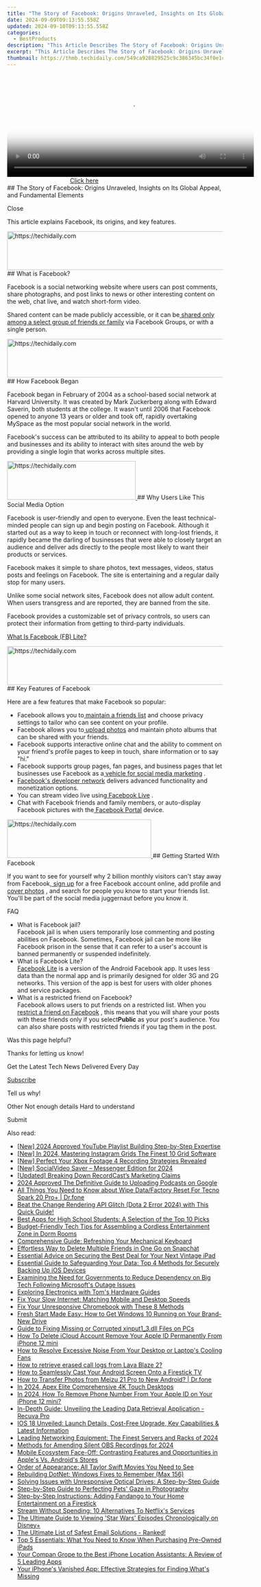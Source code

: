 ```yaml
---
title: "The Story of Facebook: Origins Unraveled, Insights on Its Global Appeal, and Fundamental Elements"
date: 2024-09-09T09:13:55.558Z
updated: 2024-09-10T09:13:55.558Z
categories:
  - BestProducts
description: "This Article Describes The Story of Facebook: Origins Unraveled, Insights on Its Global Appeal, and Fundamental Elements"
excerpt: "This Article Describes The Story of Facebook: Origins Unraveled, Insights on Its Global Appeal, and Fundamental Elements"
thumbnail: https://thmb.techidaily.com/549ca928829525c9c386345bc34f0e1c4ffcbb4613654a88c4a76774162c73c8.jpg
---
```


<!-- affiliate ads begin -->
<span id="1982499">
					<video width="576" height="240" style="cursor:pointer"
           poster="//a.impactradius-go.com/display-clicktoplayimage/1982499.png"
           onclick="if(!this.playClicked){this.play();this.setAttribute('controls',true);this.playClicked=true;}">
	   <source src="//a.impactradius-go.com/display-ad/22993-1982499">
	   <img src="//a.impactradius-go.com/display-clicktoplayimage/1982499.png" style="border: none; height: 100%; width: 100%; object-fit: contain">
	</video>
	<div style="width:360px;text-align:center"><a href="javascript:window.open(decodeURIComponent('https%3A%2F%2Fhomestyler.sjv.io%2Fc%2F5597632%2F1982499%2F22993'), '_blank');void(0);">Click here</a></div>
</span>
<img height="0" width="0" src="https://imp.pxf.io/i/5597632/1982499/22993" style="position:absolute;visibility:hidden;" border="0" />
<!-- affiliate ads end -->
## The Story of Facebook: Origins Unraveled, Insights on Its Global Appeal, and Fundamental Elements

Close 

 This article explains Facebook, its origins, and key features.  

<!-- affiliate ads begin -->
<a href="https://ephamedtechinc.pxf.io/c/5597632/2137209/26400" target="_top" id="2137209">
  <img src="//a.impactradius-go.com/display-ad/26400-2137209" border="0" alt="https://techidaily.com" width="728" height="90"/>
</a>
<img height="0" width="0" src="https://ephamedtechinc.pxf.io/i/5597632/2137209/26400" style="position:absolute;visibility:hidden;" border="0" />
<!-- affiliate ads end -->
## What is Facebook? 

 Facebook is a social networking website where users can post comments, share photographs, and post links to news or other interesting content on the web, chat live, and watch short-form video.

 Shared content can be made publicly accessible, or it can be[ shared only among a select group of friends or family](https://www.lifewire.com/see-who-shared-post-facebook-4580318) via Facebook Groups, or with a single person.

<!-- affiliate ads begin -->
<a href="https://appsumo.8odi.net/c/5597632/2118304/7443" target="_top" id="2118304">
  <img src="//a.impactradius-go.com/display-ad/7443-2118304" border="0" alt="https://techidaily.com" width="600" height="90"/>
</a>
<img height="0" width="0" src="https://appsumo.8odi.net/i/5597632/2118304/7443" style="position:absolute;visibility:hidden;" border="0" />
<!-- affiliate ads end -->
## How Facebook Began 

 Facebook began in February of 2004 as a school-based social network at Harvard University. It was created by Mark Zuckerberg along with Edward Saverin, both students at the college. It wasn't until 2006 that Facebook opened to anyone 13 years or older and took off, rapidly overtaking MySpace as the most popular social network in the world.

 Facebook's success can be attributed to its ability to appeal to both people and businesses and its ability to interact with sites around the web by providing a single login that works across multiple sites.

<!-- affiliate ads begin -->
<a href="https://aidotcom.pxf.io/c/5597632/2129042/19576" target="_top" id="2129042">
  <img src="//a.impactradius-go.com/display-ad/19576-2129042" border="0" alt="https://techidaily.com" width="300" height="90"/>
</a>
<img height="0" width="0" src="https://aidotcom.pxf.io/i/5597632/2129042/19576" style="position:absolute;visibility:hidden;" border="0" />
<!-- affiliate ads end -->
##  Why Users Like This Social Media Option 

 Facebook is user-friendly and open to everyone. Even the least technical-minded people can sign up and begin posting on Facebook. Although it started out as a way to keep in touch or reconnect with long-lost friends, it rapidly became the darling of businesses that were able to closely target an audience and deliver ads directly to the people most likely to want their products or services.

 Facebook makes it simple to share photos, text messages, videos, status posts and feelings on Facebook. The site is entertaining and a regular daily stop for many users.

 Unlike some social network sites, Facebook does not allow adult content. When users transgress and are reported, they are banned from the site.

 Facebook provides a customizable set of privacy controls, so users can protect their information from getting to third-party individuals.

[ What Is Facebook (FB) Lite? ](https://www.lifewire.com/facebook-lite-4177703) 

<!-- affiliate ads begin -->
<a href="https://unicoeye.pxf.io/c/5597632/2134233/18498" target="_top" id="2134233">
  <img src="//a.impactradius-go.com/display-ad/18498-2134233" border="0" alt="https://techidaily.com" width="728" height="90"/>
</a>
<img height="0" width="0" src="https://unicoeye.pxf.io/i/5597632/2134233/18498" style="position:absolute;visibility:hidden;" border="0" />
<!-- affiliate ads end -->
## Key Features of Facebook 

 Here are a few features that make Facebook so popular:

* Facebook allows you to[ maintain a friends list](https://www.lifewire.com/how-to-organize-facebook-friends-3486511) and choose privacy settings to tailor who can see content on your profile.
* Facebook allows you to[ upload photos](https://www.lifewire.com/facebook-photos-guide-2654351) and maintain photo albums that can be shared with your friends.
* Facebook supports interactive online chat and the ability to comment on your friend's profile pages to keep in touch, share information or to say "hi."
* Facebook supports group pages, fan pages, and business pages that let businesses use Facebook as a[ vehicle for social media marketing](https://www.lifewire.com/facebook-4102612) .
* [ Facebook's developer network](https://developers.facebook.com/) delivers advanced functionality and monetization options.
* You can stream video live using[ Facebook Live](https://www.facebook.com/facebookmedia/solutions/facebook-live) .
* Chat with Facebook friends and family members, or auto-display Facebook pictures with the[ Facebook Portal](https://www.lifewire.com/what-is-facebook-portal-4571310) device.

<!-- affiliate ads begin -->
<a href="https://aligracehair.sjv.io/c/5597632/2115934/19272" target="_top" id="2115934">
  <img src="//a.impactradius-go.com/display-ad/19272-2115934" border="0" alt="https://techidaily.com" width="336" height="90"/>
</a>
<img height="0" width="0" src="https://aligracehair.sjv.io/i/5597632/2115934/19272" style="position:absolute;visibility:hidden;" border="0" />
<!-- affiliate ads end -->
##  Getting Started With Facebook 

 If you want to see for yourself why 2 billion monthly visitors can't stay away from Facebook,[ sign up](https://www.facebook.com/r.php) for a free Facebook account online, add profile and[ cover photos](https://www.lifewire.com/change-facebook-cover-photo-1240645) , and search for people you know to start your friends list. You'll be part of the social media juggernaut before you know it.

 FAQ

* What is Facebook jail?  
 Facebook jail is when users temporarily lose commenting and posting abilities on Facebook. Sometimes, Facebook jail can be more like Facebook prison in the sense that it can refer to a user's account is banned permanently or suspended indefinitely.
* What is Facebook Lite?  
[ Facebook Lite](https://www.lifewire.com/facebook-lite-4177703) is a version of the Android Facebook app. It uses less data than the normal app and is primarily designed for older 3G and 2G networks. This version of the app is best for users with older phones and service packages.
* What is a restricted friend on Facebook?  
 Facebook allows users to put friends on a restricted list. When you[ restrict a friend on Facebook](https://www.lifewire.com/facebook-restricted-list-4165790) , this means that you will share your posts with these friends only if you select**Public** as your post's audience. You can also share posts with restricted friends if you tag them in the post.

Was this page helpful?

Thanks for letting us know!

 Get the Latest Tech News Delivered Every Day

[ Subscribe ](https://www.lifewire.com/#) 

Tell us why!

 Other  Not enough details  Hard to understand 

 Submit 

<ins class="adsbygoogle"
     style="display:block"
     data-ad-format="autorelaxed"
     data-ad-client="ca-pub-7571918770474297"
     data-ad-slot="1223367746"></ins>



<ins class="adsbygoogle"
     style="display:block"
     data-ad-client="ca-pub-7571918770474297"
     data-ad-slot="8358498916"
     data-ad-format="auto"
     data-full-width-responsive="true"></ins>

<span class="atpl-alsoreadstyle">Also read:</span>
<div><ul>
<li><a href="https://youtube-blog.techidaily.com/024-approved-youtube-playlist-building-step-by-step-expertise/"><u>[New] 2024 Approved  YouTube Playlist Building  Step-by-Step Expertise</u></a></li>
<li><a href="https://instagram-videos.techidaily.com/new-in-2024-mastering-instagram-grids-the-finest-10-grid-software/"><u>[New] In 2024, Mastering Instagram Grids  The Finest 10 Grid Software</u></a></li>
<li><a href="https://screen-activity-recording.techidaily.com/new-perfect-your-xbox-footage-4-recording-strategies-revealed/"><u>[New] Perfect Your Xbox Footage  4 Recording Strategies Revealed</u></a></li>
<li><a href="https://facebook-video-recording.techidaily.com/new-socialvideo-saver-messenger-edition-for-2024/"><u>[New] SocialVideo Saver – Messenger Edition for 2024</u></a></li>
<li><a href="https://screen-video-capture.techidaily.com/updated-breaking-down-recordcasts-marketing-claims/"><u>[Updated] Breaking Down RecordCast’s Marketing Claims</u></a></li>
<li><a href="https://some-skills.techidaily.com/2024-approved-the-definitive-guide-to-uploading-podcasts-on-google/"><u>2024 Approved  The Definitive Guide to Uploading Podcasts on Google</u></a></li>
<li><a href="https://techidaily.com/all-things-you-need-to-know-about-wipe-datafactory-reset-for-tecno-spark-20-proplus-drfone-by-drfone-reset-android-reset-android/"><u>All Things You Need to Know about Wipe Data/Factory Reset For Tecno Spark 20 Pro+ | Dr.fone</u></a></li>
<li><a href="https://common-error.techidaily.com/1723208152521-beat-the-change-rendering-api-glitch-dota-2-error-2024-with-this-quick-guide/"><u>Beat the Change Rendering API Glitch (Dota 2 Error 2024) with This Quick Guide!</u></a></li>
<li><a href="https://techno-recovery.techidaily.com/best-apps-for-high-school-students-a-selection-of-the-top-10-picks/"><u>Best Apps for High School Students: A Selection of the Top 10 Picks</u></a></li>
<li><a href="https://techno-recovery.techidaily.com/budget-friendly-tech-tips-for-assembling-a-cordless-entertainment-zone-in-dorm-rooms/"><u>Budget-Friendly Tech Tips for Assembling a Cordless Entertainment Zone in Dorm Rooms</u></a></li>
<li><a href="https://techno-recovery.techidaily.com/comprehensive-guide-refreshing-your-mechanical-keyboard/"><u>Comprehensive Guide: Refreshing Your Mechanical Keyboard</u></a></li>
<li><a href="https://techno-recovery.techidaily.com/effortless-way-to-delete-multiple-friends-in-one-go-on-snapchat/"><u>Effortless Way to Delete Multiple Friends in One Go on Snapchat</u></a></li>
<li><a href="https://techno-recovery.techidaily.com/essential-advice-on-securing-the-best-deal-for-your-next-vintage-ipad/"><u>Essential Advice on Securing the Best Deal for Your Next Vintage iPad</u></a></li>
<li><a href="https://tech-revival.techidaily.com/essential-guide-to-safeguarding-your-data-top-4-methods-for-securely-backing-up-ios-devices/"><u>Essential Guide to Safeguarding Your Data: Top 4 Methods for Securely Backing Up iOS Devices</u></a></li>
<li><a href="https://techno-recovery.techidaily.com/examining-the-need-for-governments-to-reduce-dependency-on-big-tech-following-microsofts-outage-issues/"><u>Examining the Need for Governments to Reduce Dependency on Big Tech Following Microsoft's Outage Issues</u></a></li>
<li><a href="https://hardware-updates.techidaily.com/exploring-electronics-with-toms-hardware-guides/"><u>Exploring Electronics with Tom's Hardware Guides</u></a></li>
<li><a href="https://windows11.techidaily.com/fix-your-slow-internet-matching-mobile-and-desktop-speeds/"><u>Fix Your Slow Internet: Matching Mobile and Desktop Speeds</u></a></li>
<li><a href="https://techno-recovery.techidaily.com/fix-your-unresponsive-chromebook-with-these-8-methods/"><u>Fix Your Unresponsive Chromebook with These 8 Methods</u></a></li>
<li><a href="https://techno-recovery.techidaily.com/fresh-start-made-easy-how-to-get-windows-10-running-on-your-brand-new-drive/"><u>Fresh Start Made Easy: How to Get Windows 10 Running on Your Brand-New Drive</u></a></li>
<li><a href="https://techno-recovery.techidaily.com/guide-to-fixing-missing-or-corrupted-xinput13dll-files-on-pcs/"><u>Guide to Fixing Missing or Corrupted xinput1_3.dll Files on PCs</u></a></li>
<li><a href="https://apple-account.techidaily.com/how-to-delete-icloud-account-remove-your-apple-id-permanently-from-iphone-12-mini-by-drfone-ios/"><u>How To Delete iCloud Account Remove Your Apple ID Permanently From iPhone 12 mini</u></a></li>
<li><a href="https://techno-recovery.techidaily.com/how-to-resolve-excessive-noise-from-your-desktop-or-laptops-cooling-fans/"><u>How to Resolve Excessive Noise From Your Desktop or Laptop's Cooling Fans</u></a></li>
<li><a href="https://blog-min.techidaily.com/how-to-retrieve-erased-call-logs-from-lava-blaze-2-by-fonelab-android-recover-call-logs/"><u>How to retrieve erased call logs from Lava Blaze 2?</u></a></li>
<li><a href="https://techno-recovery.techidaily.com/how-to-seamlessly-cast-your-android-screen-onto-a-firestick-tv/"><u>How to Seamlessly Cast Your Android Screen Onto a Firestick TV</u></a></li>
<li><a href="https://android-transfer.techidaily.com/how-to-transfer-photos-from-meizu-21-pro-to-new-android-drfone-by-drfone-transfer-from-android-transfer-from-android/"><u>How to Transfer Photos from Meizu 21 Pro to New Android? | Dr.fone</u></a></li>
<li><a href="https://fox-links.techidaily.com/in-2024-apex-elite-comprehensive-4k-touch-desktops/"><u>In 2024, Apex Elite  Comprehensive 4K Touch Desktops</u></a></li>
<li><a href="https://apple-account.techidaily.com/in-2024-how-to-remove-phone-number-from-your-apple-id-on-your-iphone-12-mini-by-drfone-ios/"><u>In 2024, How To Remove Phone Number From Your Apple ID on Your iPhone 12 mini?</u></a></li>
<li><a href="https://techno-recovery.techidaily.com/in-depth-guide-unveiling-the-leading-data-retrieval-application-recuva-pro/"><u>In-Depth Guide: Unveiling the Leading Data Retrieval Application - Recuva Pro</u></a></li>
<li><a href="https://techno-recovery.techidaily.com/ios-18-unveiled-launch-details-cost-free-upgrade-key-capabilities-and-latest-information/"><u>IOS 18 Unveiled: Launch Details, Cost-Free Upgrade, Key Capabilities & Latest Information</u></a></li>
<li><a href="https://techno-recovery.techidaily.com/leading-networking-equipment-the-finest-servers-and-racks-of-2024/"><u>Leading Networking Equipment: The Finest Servers and Racks of 2024</u></a></li>
<li><a href="https://screen-capture.techidaily.com/methods-for-amending-silent-obs-recordings-for-2024/"><u>Methods for Amending Silent OBS Recordings for 2024</u></a></li>
<li><a href="https://techno-recovery.techidaily.com/mobile-ecosystem-face-off-contrasting-features-and-opportunities-in-apples-vs-androids-stores/"><u>Mobile Ecosystem Face-Off: Contrasting Features and Opportunities in Apple's Vs. Android's Stores</u></a></li>
<li><a href="https://techno-recovery.techidaily.com/order-of-appearance-all-taylor-swift-movies-you-need-to-see/"><u>Order of Appearance: All Taylor Swift Movies You Need to See</u></a></li>
<li><a href="https://windows11.techidaily.com/rebuilding-dotnet-windows-fixes-to-remember-max-156/"><u>Rebuilding DotNet: Windows Fixes to Remember (Max 156)</u></a></li>
<li><a href="https://techno-recovery.techidaily.com/solving-issues-with-unresponsive-optical-drives-a-step-by-step-guide/"><u>Solving Issues with Unresponsive Optical Drives: A Step-by-Step Guide</u></a></li>
<li><a href="https://techno-recovery.techidaily.com/step-by-step-guide-to-perfecting-pets-gaze-in-photography/"><u>Step-by-Step Guide to Perfecting Pets' Gaze in Photography</u></a></li>
<li><a href="https://techno-recovery.techidaily.com/step-by-step-instructions-adding-fandango-to-your-home-entertainment-on-a-firestick/"><u>Step-by-Step Instructions: Adding Fandango to Your Home Entertainment on a Firestick</u></a></li>
<li><a href="https://techno-recovery.techidaily.com/stream-without-spending-10-alternatives-to-netflixs-services/"><u>Stream Without Spending: 10 Alternatives To Netflix's Services</u></a></li>
<li><a href="https://techno-recovery.techidaily.com/the-ultimate-guide-to-viewing-star-wars-episodes-chronologically-on-disneyplus/"><u>The Ultimate Guide to Viewing 'Star Wars' Episodes Chronologically on Disney+</u></a></li>
<li><a href="https://techno-recovery.techidaily.com/1722894027452-the-ultimate-list-of-safest-email-solutions-ranked/"><u>The Ultimate List of Safest Email Solutions - Ranked!</u></a></li>
<li><a href="https://techno-recovery.techidaily.com/top-5-essentials-what-you-need-to-know-when-purchasing-pre-owned-ipads/"><u>Top 5 Essentials: What You Need to Know When Purchasing Pre-Owned iPads</u></a></li>
<li><a href="https://techno-recovery.techidaily.com/your-compan-grope-to-the-best-iphone-location-assistants-a-review-of-5-leading-apps/"><u>Your Compan Grope to the Best iPhone Location Assistants: A Review of 5 Leading Apps</u></a></li>
<li><a href="https://fox-that.techidaily.com/your-iphones-vanished-app-effective-strategies-for-finding-whats-missing/"><u>Your iPhone's Vanished App: Effective Strategies for Finding What's Missing</u></a></li>
</ul></div>
